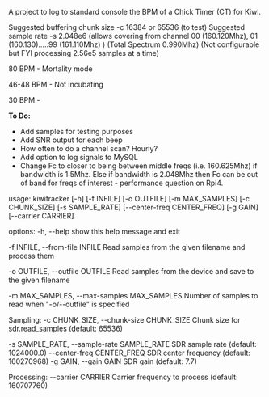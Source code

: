 A project to log to standard console the BPM of a Chick Timer (CT) for Kiwi.

Suggested buffering chunk size -c 16384 or 65536 (to test)
Suggested sample rate -s 2.048e6 (allows covering from channel 00 (160.120Mhz), 01 (160.130).....99 (161.110Mhz) ) (Total Spectrum 0.990Mhz)
(Not configurable but FYI processing 2.56e5 samples at a time)

80 BPM - Mortality mode

46-48 BPM - Not incubating

30 BPM - 

**To Do:**
* Add samples for testing purposes
* Add SNR output for each beep
* How often to do a channel scan? Hourly?
* Add option to log signals to MySQL
* Change Fc to closer to being between middle freqs (i.e. 160.625Mhz) if bandwidth is 1.5Mhz. Else if bandwidth is 2.048Mhz then Fc can be out of band for freqs of interest - performance question on Rpi4.

usage: kiwitracker [-h] [-f INFILE] [-o OUTFILE] [-m MAX_SAMPLES] [-c CHUNK_SIZE] [-s SAMPLE_RATE] [--center-freq CENTER_FREQ] [-g GAIN] [--carrier CARRIER]

options:
  -h, --help            show this help message and exit
  
  -f INFILE, --from-file INFILE
                        Read samples from the given filename and process them
                        
  -o OUTFILE, --outfile OUTFILE
                        Read samples from the device and save to the given filename
                        
  -m MAX_SAMPLES, --max-samples MAX_SAMPLES
                        Number of samples to read when "-o/--outfile" is specified

Sampling:
  -c CHUNK_SIZE, --chunk-size CHUNK_SIZE
                        Chunk size for sdr.read_samples (default: 65536)
                        
  -s SAMPLE_RATE, --sample-rate SAMPLE_RATE
                        SDR sample rate (default: 1024000.0)
  --center-freq CENTER_FREQ
                        SDR center frequency (default: 160270968)
  -g GAIN, --gain GAIN  SDR gain (default: 7.7)

Processing:
  --carrier CARRIER     Carrier frequency to process (default: 160707760)
